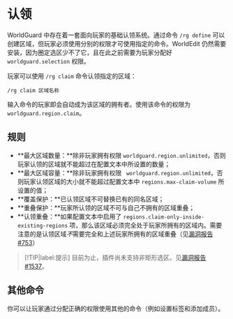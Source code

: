 # 认领

WorldGuard 中存在着一套面向玩家的基础认领系统。通过命令 `/rg define` 可以创建区域，但玩家必须使用分别的权限才可使用指定的命令。WorldEdit 仍然需要安装，因为圈定选区少不了它，且在此之前需要为玩家分配好 `worldguard.selection` 权限。

玩家可以使用 `/rg claim` 命令认领指定的区域：
```
/rg claim 区域名称
```

输入命令的玩家即会自动成为该区域的拥有者。使用该命令的权限为 `worldguard.region.claim`。

## 规则

* **最大区域数量：**除非玩家拥有权限 `worldguard.region.unlimited`，否则玩家认领的区域就不能超过在配置文本中所设置的数量；
* **最大区域容量：**除非玩家拥有权限 ` worldguard.region.unlimited`，否则玩家认领区域的大小就不能超过配置文本中 `regions.max-claim-volume` 所设置的值；
* **覆盖保护：**已认领区域不可替换已有的同名区域；
* **重叠保护：**玩家所认领的区域不可与自己不拥有的区域重叠；
* **认领重叠：**如果配置文本中启用了 `regions.claim-only-inside-existing-regions` 项，那么该区域必须完全处于玩家所拥有的区域内。需要注意的是认领区域*不*需要完全和上述玩家所拥有的区域重叠（见[漏洞报告 #753](https://github.com/EngineHub/WorldGuard/issues/753)）

> [!TIP|label:提示]
> 目前为止，插件尚未支持非矩形选区。见[漏洞报告 #1537](https://github.com/EngineHub/WorldGuard/issues/1537)。

## 其他命令

你可以让玩家通过分配正确的权限使用其他的命令（例如设置标签和添加成员）。
